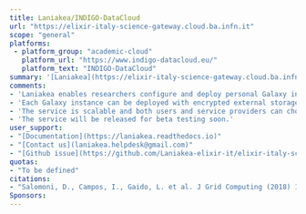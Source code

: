 ```yaml
---
title: Laniakea/INDIGO-DataCloud
url: "https://elixir-italy-science-gateway.cloud.ba.infn.it"
scope: "general"
platforms:
 - platform_group: "academic-cloud"
   platform_url: "https://www.indigo-datacloud.eu/"
   platform_text: "INDIGO-DataCloud"
summary: '[Laniakea](https://elixir-italy-science-gateway.cloud.ba.infn.it)  provides the possibility to automate the creation of Galaxy-based virtualized environments through an easy setup procedure, providing an on-demand workspace ready to be used by life scientists and bioinformaticians, with built-in storage encryption for user data.'
comments:
- 'Laniakea enables researchers configure and deploy personal Galaxy instances, exploiting the [INDIGO-DataCloud](https://www.indigo-datacloud.eu/) software catalogue. Each Galaxy instance is customizable in terms of virtual CPUs, RAM and storage through the web front-end, and deployable with different sets of pre installed tools. Each instance comes with reference data (e.g. genomic sequences) already available for many species, shared among all the instances.'
- 'Each Galaxy instance can be deployed with encrypted external storage through LUKS (https://gitlab.com/cryptsetup/cryptsetup) disk encryption: users will be required to insert a password to encrypt/decrypt data directly on the virtual instance during its deployment, avoiding any interaction with the cloud administrator(s).'
- 'The service is scalable and both users and service providers can chose among a full range of different computational capabilities: from limited ones to serve e.g. small research groups, Galaxy developers or for didactic and training purposes, to instances with elasticity cluster support to deliver enough computational power.'
- 'The service will be released for beta testing soon.'
user_support:
- "[Documentation](https://laniakea.readthedocs.io)"
- "[Contact us](laniakea.helpdesk@gmail.com)"
- "[Github issue](https://github.com/Laniakea-elixir-it/elixir-italy-science-gateway/issues)"
quotas:
- "To be defined"
citations:
- "Salomoni, D., Campos, I., Gaido, L. et al. J Grid Computing (2018) 16: 381. https://doi.org/10.1007/s10723-018-9453-3"
Sponsors:
---
```

